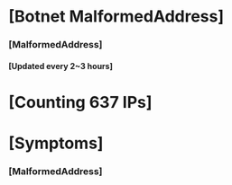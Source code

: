 # [Botnet MalformedAddress]
### [MalformedAddress]
#### [Updated every 2~3 hours]

# [Counting 637 IPs]

# [Symptoms] 
###   [MalformedAddress]
